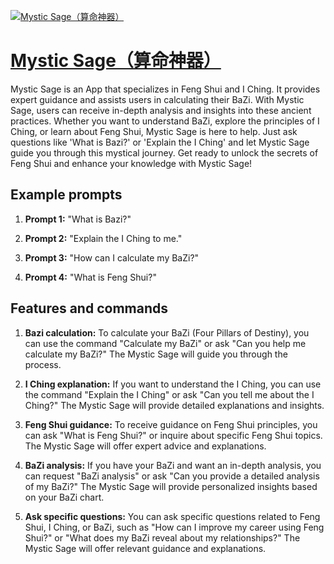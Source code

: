 [![Mystic Sage（算命神器）](https://files.oaiusercontent.com/file-TkDbmmTOu5QbhnBvTFg12P46?se=2123-10-20T04%3A33%3A56Z&sp=r&sv=2021-08-06&sr=b&rscc=max-age%3D31536000%2C%20immutable&rscd=attachment%3B%20filename%3D28883c7f-7416-426e-abea-79f63555e556.png&sig=Ae5E4RspjlO9IDOkpJJZozLqAHYQhIAsLp6HC33SbIo%3D)](https://chat.openai.com/g/g-ezzK8pt3x-mystic-sage-suan-ming-shen-qi)

# [Mystic Sage（算命神器）](https://chat.openai.com/g/g-ezzK8pt3x-mystic-sage-suan-ming-shen-qi)

Mystic Sage is an App that specializes in Feng Shui and I Ching. It provides expert guidance and assists users in calculating their BaZi. With Mystic Sage, users can receive in-depth analysis and insights into these ancient practices. Whether you want to understand BaZi, explore the principles of I Ching, or learn about Feng Shui, Mystic Sage is here to help. Just ask questions like 'What is Bazi?' or 'Explain the I Ching' and let Mystic Sage guide you through this mystical journey. Get ready to unlock the secrets of Feng Shui and enhance your knowledge with Mystic Sage!

## Example prompts

1. **Prompt 1:** "What is Bazi?"

2. **Prompt 2:** "Explain the I Ching to me."

3. **Prompt 3:** "How can I calculate my BaZi?"

4. **Prompt 4:** "What is Feng Shui?"

## Features and commands

1. **Bazi calculation:** To calculate your BaZi (Four Pillars of Destiny), you can use the command "Calculate my BaZi" or ask "Can you help me calculate my BaZi?" The Mystic Sage will guide you through the process.

2. **I Ching explanation:** If you want to understand the I Ching, you can use the command "Explain the I Ching" or ask "Can you tell me about the I Ching?" The Mystic Sage will provide detailed explanations and insights.

3. **Feng Shui guidance:** To receive guidance on Feng Shui principles, you can ask "What is Feng Shui?" or inquire about specific Feng Shui topics. The Mystic Sage will offer expert advice and explanations.

4. **BaZi analysis:** If you have your BaZi and want an in-depth analysis, you can request "BaZi analysis" or ask "Can you provide a detailed analysis of my BaZi?" The Mystic Sage will provide personalized insights based on your BaZi chart.

5. **Ask specific questions:** You can ask specific questions related to Feng Shui, I Ching, or BaZi, such as "How can I improve my career using Feng Shui?" or "What does my BaZi reveal about my relationships?" The Mystic Sage will offer relevant guidance and explanations.